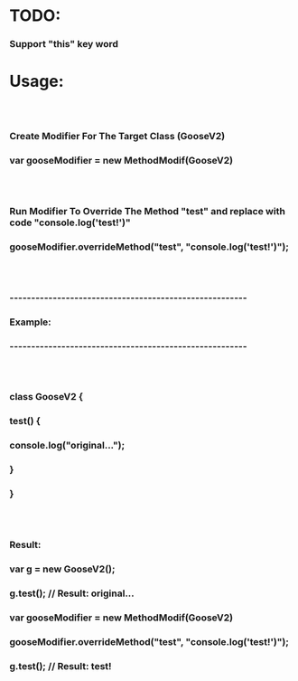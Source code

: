 # TODO: 
### Support "this" key word
# Usage:
### ㅤ
### Create Modifier For The Target Class (GooseV2)
### var gooseModifier = new MethodModif(GooseV2)
### ㅤ
### Run Modifier To Override The Method "test" and replace with code "console.log('test!')"
### gooseModifier.overrideMethod("test", "console.log('test!')");
### ㅤ
### -------------------------------------------------------
### Example:
### -------------------------------------------------------
### ㅤ
### class GooseV2 {
###      test() {
###          console.log("original...");
###      }
### }
### ㅤ
### Result:
### var g = new GooseV2();
### g.test(); // Result: original...
### var gooseModifier = new MethodModif(GooseV2)
### gooseModifier.overrideMethod("test", "console.log('test!')");
### g.test(); // Result: test!
